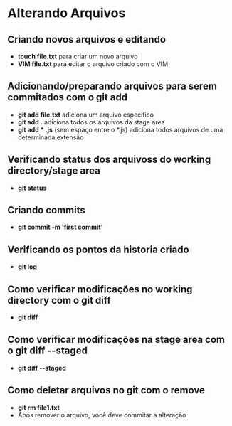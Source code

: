 # Alterando Arquivos

## Criando novos arquivos e editando

* **touch file.txt** para criar um novo arquivo
* **VIM file.txt** para editar o arquivo criado com o VIM

## Adicionando/preparando arquivos para serem commitados com o git add

* **git add file.txt**  adiciona um arquivo especifico
* **git add .** adiciona todos os arquivos da stage area
* **git add * .js** (sem espaço entre o *.js) adiciona todos arquivos de uma determinada extensão

## Verificando status dos arquivoss do working directory/stage area

* **git status**

## Criando commits

* **git commit -m 'first commit'**

## Verificando os pontos da historia criado

* **git log**

## Como verificar modificações no **working directory** com o git diff

* **git diff**

## Como verificar modificações na **stage area** com o git diff --staged

* **git diff --staged**

## Como deletar arquivos no git com o remove

* **git rm file1.txt**  
* Após remover o arquivo, você deve commitar a alteração 